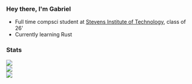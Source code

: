 ### Hey there, I'm Gabriel

- Full time compsci student at [Stevens Institute of Technology](https://www.stevens.edu/), class of 26'
- Currently learning Rust

### Stats


<a href="https://wakatime.com/@GabrielDTB">
  <img align="center" src="https://github-readme-stats.vercel.app/api/wakatime?username=GabrielDTB&theme=onedark&custom_title=This%20Week%20in%20Code" /> 
</a>
</br>
<a href="https://github.com/GabrielDTB">
  <img align="center" src="https://github-readme-stats.vercel.app/api?username=GabrielDTB&count_private=true&custom_title=My%20GitHub%20Stats&hide=stars,contribs&theme=onedark&show_icons=true" />
</a>
</br>
<a href="https://github.com/GabrielDTB?tab=repositories">
  <img align="center" src="https://github-readme-stats.vercel.app/api/top-langs/?username=GabrielDTB&exclude_repo=linux-configs&langs_count=3&theme=onedark" />
</a>
